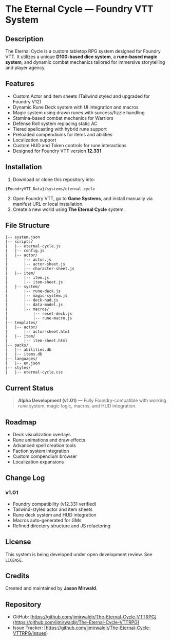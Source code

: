 # The Eternal Cycle — Foundry VTT System

## Description
The Eternal Cycle is a custom tabletop RPG system designed for Foundry VTT. It utilizes a unique **D100-based dice system**, a **rune-based magic system**, and dynamic combat mechanics tailored for immersive storytelling and player agency.

## Features
- Custom Actor and Item sheets (Tailwind styled and upgraded for Foundry V12)
- Dynamic Rune Deck system with UI integration and macros
- Magic system using drawn runes with success/fizzle handling
- Stamina-based combat mechanics for Warriors
- Defense Roll system replacing static AC
- Tiered spellcasting with hybrid rune support
- Preloaded compendiums for items and abilities
- Localization support
- Custom HUD and Token controls for rune interactions
- Designed for Foundry VTT version **12.331**

## Installation
1. Download or clone this repository into:
```
{FoundryVTT_Data}/systems/eternal-cycle
```
2. Open Foundry VTT, go to **Game Systems**, and install manually via manifest URL or local installation.
3. Create a new world using **The Eternal Cycle** system.

## File Structure
```
|-- system.json
|-- scripts/
|   |-- eternal-cycle.js
|   |-- config.js
|   |-- actor/
|       |-- actor.js
|       |-- actor-sheet.js
|       |-- character-sheet.js
|   |-- item/
|       |-- item.js
|       |-- item-sheet.js
|   |-- system/
|       |-- rune-deck.js
|       |-- magic-system.js
|       |-- deck-hud.js
|       |-- data-model.js
|       |-- macros/
|           |-- reset-deck.js
|           |-- rune-macro.js
|-- templates/
|   |-- actor/
|       |-- actor-sheet.html
|   |-- item/
|       |-- item-sheet.html
|-- packs/
|   |-- abilities.db
|   |-- items.db
|-- languages/
|   |-- en.json
|-- styles/
|   |-- eternal-cycle.css
```

## Current Status
> **Alpha Development (v1.01)** — Fully Foundry-compatible with working rune system, magic logic, macros, and HUD integration.

## Roadmap
- Deck visualization overlays
- Rune animations and draw effects
- Advanced spell creation tools
- Faction system integration
- Custom compendium browser
- Localization expansions

## Change Log
### v1.01
- Foundry compatibility (v12.331 verified)
- Tailwind-styled actor and item sheets
- Rune deck system and HUD integration
- Macros auto-generated for GMs
- Refined directory structure and JS refactoring

## License
This system is being developed under open development review. See `LICENSE`.

## Credits
Created and maintained by **Jason Mirwald**.

## Repository
- GitHub: [https://github.com/jjmirwaldjr/The-Eternal-Cycle-VTTRPG](https://github.com/jjmirwaldjr/The-Eternal-Cycle-VTTRPG)
- Issue Tracker: [https://github.com/jjmirwaldjr/The-Eternal-Cycle-VTTRPG/issues)



